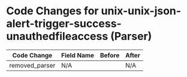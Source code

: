 # Code Changes for unix-unix-json-alert-trigger-success-unauthedfileaccess (Parser)

| Code Change | Field Name | Before | After |
|-------------|------------|--------|-------|
| removed_parser | N/A |  | N/A |